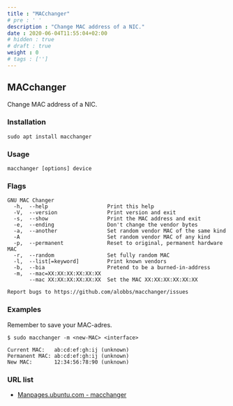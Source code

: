 ```yaml
---
title : "MACchanger"
# pre : ' '
description : "Change MAC address of a NIC."
date : 2020-06-04T11:55:04+02:00
# hidden : true
# draft : true
weight : 0
# tags : ['']
---
```


## MACchanger

Change MAC address of a NIC.

### Installation

```plain
sudo apt install macchanger
```

### Usage

```plain
macchanger [options] device
```

### Flags

```plain
GNU MAC Changer
  -h,  --help                   Print this help
  -V,  --version                Print version and exit
  -s,  --show                   Print the MAC address and exit
  -e,  --ending                 Don't change the vendor bytes
  -a,  --another                Set random vendor MAC of the same kind
  -A                            Set random vendor MAC of any kind
  -p,  --permanent              Reset to original, permanent hardware MAC
  -r,  --random                 Set fully random MAC
  -l,  --list[=keyword]         Print known vendors
  -b,  --bia                    Pretend to be a burned-in-address
  -m,  --mac=XX:XX:XX:XX:XX:XX
       --mac XX:XX:XX:XX:XX:XX  Set the MAC XX:XX:XX:XX:XX:XX

Report bugs to https://github.com/alobbs/macchanger/issues
```

### Examples

Remember to save your MAC-adres.

```plain
$ sudo macchanger -m <new-MAC> <interface>

Current MAC:   ab:cd:ef:gh:ij (unknown)
Permanent MAC: ab:cd:ef:gh:ij (unknown)
New MAC:       12:34:56:78:90 (unknown)
```

### URL list

* [Manpages.ubuntu.com - macchanger](https://manpages.ubuntu.com/manpages/xenial/man1/macchanger.1.html)
